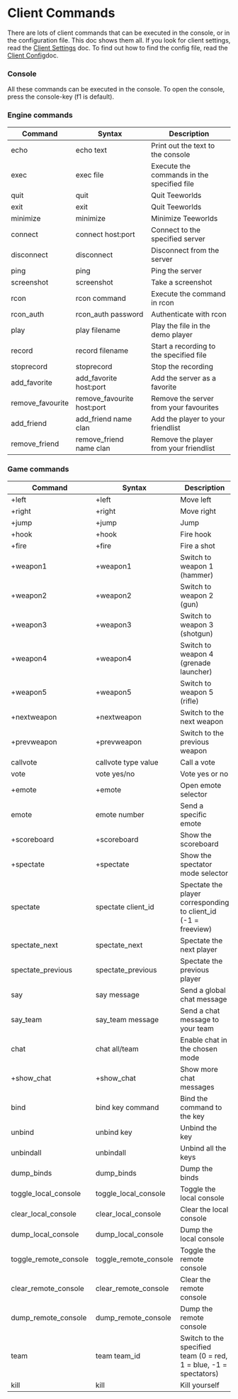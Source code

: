 # Client Commands

There are lots of client commands that can be executed in the console, or in the configuration file. This doc shows them all. If you look for client settings, read the [Client Settings](client_settings.md) doc. To find out how to find the config file, read the [Client Config](client_config.md)doc.

### Console

All these commands can be executed in the console. To open the console, press the console-key (f1 is default).

### Engine commands

|Command |  Syntax | Description|
| ------ | ------- | ---------- |
|echo|	echo text|	Print out the text to the console|
|exec|	exec file|	Execute the commands in the specified file|
|quit|	quit|	Quit Teeworlds|
|exit|	exit|	Quit Teeworlds|
|minimize|	minimize|	Minimize Teeworlds|
|connect|	connect host:port|	Connect to the specified server|
|disconnect|	disconnect|	Disconnect from the server|
|ping|	ping|	Ping the server|
|screenshot|	screenshot|	Take a screenshot|
|rcon|	rcon command|	Execute the command in rcon|
|rcon_auth|	rcon_auth password|	Authenticate with rcon|
|play|	play filename|	Play the file in the demo player|
|record|	record filename|	Start a recording to the specified file|
|stoprecord| stoprecord|	Stop the recording|
|add_favorite|	add_favorite host:port|	Add the server as a favorite|
|remove_favourite|	remove_favourite host:port|	Remove the server from your favourites|
|add_friend|	add_friend name clan|	Add the player to your friendlist|
|remove_friend|	remove_friend name clan|	Remove the player from your friendlist|

### Game commands

|Command |  Syntax | Description|
| ------ | ------- | ---------- |
|+left|	+left|	Move left|
|+right|	+right|	Move right|
|+jump|	+jump|	Jump|
|+hook|	+hook|	Fire hook|
|+fire|	+fire|	Fire a shot|
|+weapon1|	+weapon1|	Switch to weapon 1 (hammer)|
|+weapon2|	+weapon2|	Switch to weapon 2 (gun)|
|+weapon3|	+weapon3|	Switch to weapon 3 (shotgun)|
|+weapon4|	+weapon4|	Switch to weapon 4 (grenade launcher)|
|+weapon5|	+weapon5|	Switch to weapon 5 (rifle)|
|+nextweapon|	+nextweapon|	Switch to the next weapon|
|+prevweapon|	+prevweapon	|Switch to the previous weapon|
|callvote|	callvote type value|	Call a vote|
|vote|	vote yes/no|	Vote yes or no|
|+emote|	+emote|	Open emote selector|
|emote|	emote number|	Send a specific emote|
|+scoreboard|	+scoreboard|	Show the scoreboard|
|+spectate|	+spectate|	Show the spectator mode selector|
|spectate|	spectate client_id|	Spectate the player corresponding to client_id (-1 = freeview)|
|spectate_next|	spectate_next|	Spectate the next player|
|spectate_previous|	spectate_previous|	Spectate the previous player|
|say|	say message|	Send a global chat message|
|say_team|	say_team message|	Send a chat message to your team|
|chat|	chat all/team|	Enable chat in the chosen mode|
|+show_chat|	+show_chat|	Show more chat messages|
|bind|	bind key command|	Bind the command to the key|
|unbind|	unbind key|	Unbind the key|
|unbindall|	unbindall|	Unbind all the keys|
|dump_binds|	dump_binds|	Dump the binds|
|toggle_local_console|	toggle_local_console|	Toggle the local console|
|clear_local_console|	clear_local_console|	Clear the local console|
|dump_local_console|	dump_local_console|	Dump the local console|
|toggle_remote_console|	toggle_remote_console|	Toggle the remote console|
|clear_remote_console|	clear_remote_console|	Clear the remote console|
|dump_remote_console|	dump_remote_console|	Dump the remote console|
|team|	team team_id|	Switch to the specified team (0 = red, 1 = blue, -1 = spectators)|
|kill|	kill|	Kill yourself|

